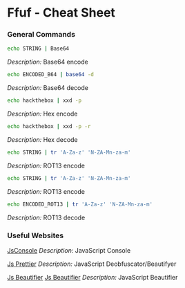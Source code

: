 # Ffuf - Cheat Sheet

### General Commands

```sh
echo STRING | Base64 

```
*Description:* Base64 encode

```sh
echo ENCODED_B64 | base64 -d 
```
*Description:* Base64 decode

```sh
echo hackthebox | xxd -p
```
*Description:* Hex encode

```sh
echo hackthebox | xxd -p -r
```
*Description:* Hex decode

```sh
echo STRING | tr 'A-Za-z' 'N-ZA-Mn-za-m' 
```
*Description:* ROT13 encode

```sh
echo STRING | tr 'A-Za-z' 'N-ZA-Mn-za-m' 
```
*Description:* ROT13 encode

```sh
echo ENCODED_ROT13 | tr 'A-Za-z' 'N-ZA-Mn-za-m'
```
*Description:* ROT13 decode

### Useful Websites

[JsConsole](https://jsconsole.com/)
*Description:* JavaScript Console

[Js Prettier](https://prettier.io/playground/)
*Description:* JavaScript Deobfuscator/Beautifyer

[Js Beautifier](https://beautifier.io/)
[Js Beautifier](http://www.jsnice.org/)
*Description:* JavaScript Beautifier


